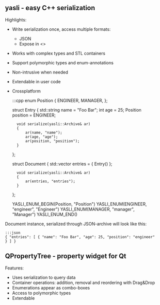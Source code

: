## yasli - easy C++ serialization

Highlights:

- Write serialization once, access multiple formats:
	* JSON
	* Expose in <<QPropertyTree>>
- Works with complex types and STL containers
- Support polymorphic types and enum-annotations
- Non-intrusive when needed
- Extendable in user code
- Crossplatform

	:::cpp
	enum Position
	{
	   ENGINEER,
	   MANAGER,
	};
	
	struct Entry
	{
	    std::string name = "Foo Bar";
	    int age = 25;
	    Position position = ENGINEER;
	
	    void serialize(yasli::Archive& ar)
	    {
	        ar(name, "name");
	        ar(age, "age");
	        ar(position, "position");
	    }
	};
	
	struct Document
	{
	    std::vector<Entry> entries = { Entry() };
	
	    void serialize(yasli::Archive& ar)
	    {
	        ar(entries, "entries");
	    }
	};
	
	YASLI_ENUM_BEGIN(Position, "Position")
	YASLI_ENUM(ENGINEER, "engineer", "Engineer")
	YASLI_ENUM(MANAGER, "manager", "Manager")
	YASLI_ENUM_END()

Document instance, serialized through JSON-archive will look like this:

	:::json
	{ "entries": [ { "name": "Foo Bar", "age": 25, "position": "engineer" } ] }

## QPropertyTree - property widget for Qt

Features:

- Uses serialization to query data
- Container operations: addition, removal and reordering with Drag&Drop
- Enumerations appear as combo-boxes
- Access to polymorphic types
- Extendable
